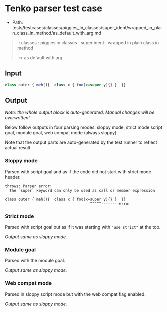 # Tenko parser test case

- Path: tests/testcases/classes/piggies_in_classes/super_ident/wrapped_in_plain_class_in_method/as_default_with_arg.md

> :: classes : piggies in classes : super ident : wrapped in plain class in method
>
> ::> as default with arg

## Input

`````js
class outer { meh(){  class x { foo(x=super y){} }  }}
`````

## Output

_Note: the whole output block is auto-generated. Manual changes will be overwritten!_

Below follow outputs in four parsing modes: sloppy mode, strict mode script goal, module goal, web compat mode (always sloppy).

Note that the output parts are auto-generated by the test runner to reflect actual result.

### Sloppy mode

Parsed with script goal and as if the code did not start with strict mode header.

`````
throws: Parser error!
  The `super` keyword can only be used as call or member expression

class outer { meh(){  class x { foo(x=super y){} }  }}
                                      ^^^^^------- error
`````

### Strict mode

Parsed with script goal but as if it was starting with `"use strict"` at the top.

_Output same as sloppy mode._

### Module goal

Parsed with the module goal.

_Output same as sloppy mode._

### Web compat mode

Parsed in sloppy script mode but with the web compat flag enabled.

_Output same as sloppy mode._
